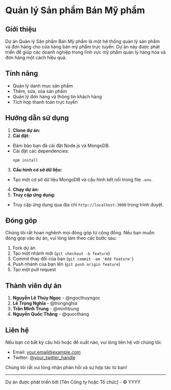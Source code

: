 # Quản lý Sản phẩm Bán Mỹ phẩm

## Giới thiệu

Dự án Quản lý Sản phẩm Bán Mỹ phẩm là một hệ thống quản lý sản phẩm và đơn hàng cho cửa hàng bán mỹ phẩm trực tuyến. Dự án này được phát triển để giúp các doanh nghiệp trong lĩnh vực mỹ phẩm quản lý hàng hóa và đơn hàng một cách hiệu quả.

## Tính năng

- Quản lý danh mục sản phẩm
- Thêm, sửa, xóa sản phẩm
- Quản lý đơn hàng và thông tin khách hàng
- Tích hợp thanh toán trực tuyến

## Hướng dẫn sử dụng

1. **Clone dự án:**
2. **Cài đặt:**
- Đảm bảo bạn đã cài đặt Node.js và MongoDB.
- Cài đặt các dependencies:
  ```
  npm install
  ```

3. **Cấu hình cơ sở dữ liệu:**
- Tạo một cơ sở dữ liệu MongoDB và cấu hình kết nối trong file `.env`.

4. **Chạy dự án:**
5. **Truy cập ứng dụng:**
- Truy cập ứng dụng qua địa chỉ `http://localhost:3000` trong trình duyệt.

## Đóng góp

Chúng tôi rất hoan nghênh mọi đóng góp từ cộng đồng. Nếu bạn muốn đóng góp vào dự án, vui lòng làm theo các bước sau:

1. Fork dự án
2. Tạo một nhánh mới (`git checkout -b feature`)
3. Commit thay đổi của bạn (`git commit -am 'Add feature'`)
4. Push nhánh của bạn lên (`git push origin feature`)
5. Tạo một pull request

## Thành viên dự án

1. **Nguyễn Lê Thúy Ngọc** - @ngocthuyngoc
2. **Lê Trọng Nghĩa** - @trongnghia
3. **Trần Minh Trung** - @minhtrung
4. **Nguyễn Quốc Thắng** - @quocthang

## Liên hệ

Nếu bạn có bất kỳ câu hỏi hoặc đề xuất nào, vui lòng liên hệ với chúng tôi:

- Email: your.email@example.com
- Twitter: [@your_twitter_handle](https://twitter.com/your_twitter_handle)

Chúng tôi rất vui lòng nhận phản hồi và sự hợp tác từ bạn!

--- 

Dự án được phát triển bởi [Tên Công ty hoặc Tổ chức] - © YYYY
